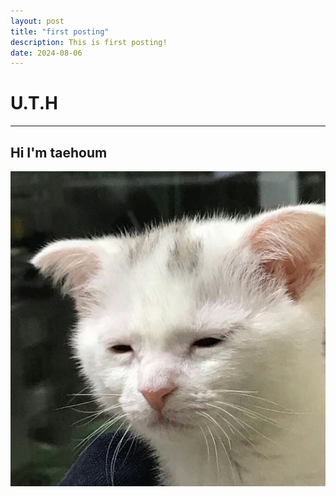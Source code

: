 ```yaml
---
layout: post
title: "first posting"
description: This is first posting!
date: 2024-08-06
---
```


# U.T.H
***
## Hi I'm taehoum

![cat](/assets/cat.jpg)
